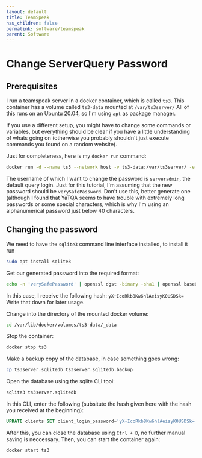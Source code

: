 ```yaml
---
layout: default
title: TeamSpeak
has_children: false
permalink: software/teamspeak
parent: Software
---
```


# Change ServerQuery Password

## Prerequisites

I run a teamspeak server in a docker container, which is called `ts3`.
This container has a volume called `ts3-data` mounted at `/var/ts3server/`
All of this runs on an Ubuntu 20.04, so I'm using `apt` as package manager.

If you use a different setup, you might have to change some commands or variables, but everything should be clear if you have a little understanding of whats going on (otherwise you probably shouldn't just execute commands you found on a random website).

Just for completeness, here is my `docker run` command:

```zsh
docker run -d --name ts3 --network host -v ts3-data:/var/ts3server/ -e TS3SERVER_LICENSE=accept --restart unless-stopped teamspeak
```

The username of which I want to change the password is `serveradmin`, the default query login.
Just for this tutorial, I'm assuming that the new password should be `verySafePassword`.
Don't use this, better generate one (although I found that YaTQA seems to have trouble with extremely long passwords or some special characters, which is why I'm using an alphanumerical password just below 40 characters.

## Changing the password

We need to have the `sqlite3` command line interface installed, to install it run

```zsh
sudo apt install sqlite3
```

Get our generated password into the required format:

```zsh
echo -n 'verySafePassword' | openssl dgst -binary -sha1 | openssl base64
```

In this case, I receive the following hash: `yX+IcoRkb8Kw6hlAeisyK0USDSk=`
Write that down for later usage.

Change into the directory of the mounted docker volume:

```zsh
cd /var/lib/docker/volumes/ts3-data/_data
```

Stop the container:

```zsh
docker stop ts3
```

Make a backup copy of the database, in case something goes wrong:

```zsh
cp ts3server.sqlitedb ts3server.sqlitedb.backup
```

Open the database using the sqlite CLI tool:

```zsh
sqlite3 ts3server.sqlitedb
```

In this CLI, enter the following (subsitute the hash given here with the hash you received at the beginning):

```SQL
UPDATE clients SET client_login_password='yX+IcoRkb8Kw6hlAeisyK0USDSk=' WHERE client_login_name='serveradmin';
```

After this, you can close the database using `Ctrl + D`, no further manual saving is neccessary.
Then, you can start the container again:

```zsh
docker start ts3
```
